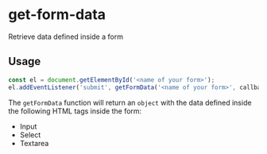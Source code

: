 # get-form-data

Retrieve data defined inside a form

## Usage

```js
const el = document.getElementById('<name of your form>');
el.addEventListener('submit', getFormData('<name of your form>', callback));
```

The `getFormData` function will return an `object` with the data defined inside the following HTML tags inside the form:

* Input
* Select
* Textarea
